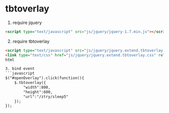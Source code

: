 tbtoverlay
==========

1. require jquery
```html
<script type="text/javascript" src="js/jquery/jquery-1.7.min.js"></script>
```

2. require tbtoverlay
```html
<script type="text/javascript" src="js/jquery/jquery.extend.tbtoverlay.js"></script>
<link type="text/css" href="js/jquery/jquery.extend.tbtoverlay.css" rel="stylesheet" />
html

3. bind event
```javascript
$("#openOverlay").click(function(){
    $.tbtoverlay({
        "width":800,
        "height":600,
        "url":"/ztry/sleep5"
    });
});
```